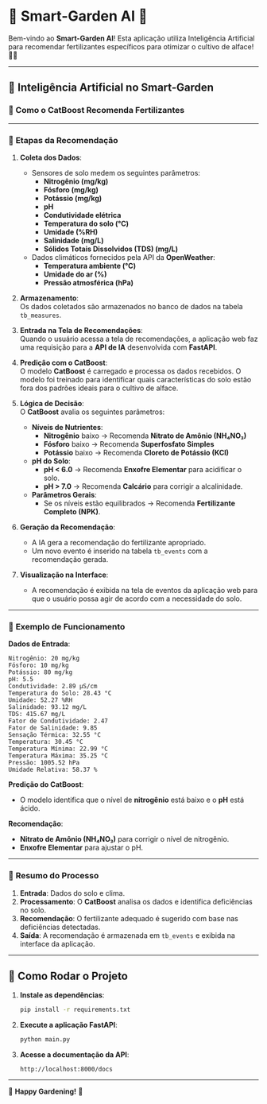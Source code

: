 
# 🌿 Smart-Garden AI 🤖

Bem-vindo ao **Smart-Garden AI**! Esta aplicação utiliza Inteligência Artificial para recomendar fertilizantes específicos para otimizar o cultivo de alface! 🥬✨

---

## 🤖 Inteligência Artificial no Smart-Garden

### 🌾 Como o CatBoost Recomenda Fertilizantes

---

### 🧪 **Etapas da Recomendação**

1. **Coleta dos Dados**:  
   - Sensores de solo medem os seguintes parâmetros:  
     - **Nitrogênio (mg/kg)**  
     - **Fósforo (mg/kg)**  
     - **Potássio (mg/kg)**  
     - **pH**  
     - **Condutividade elétrica**  
     - **Temperatura do solo (°C)**  
     - **Umidade (%RH)**  
     - **Salinidade (mg/L)**  
     - **Sólidos Totais Dissolvidos (TDS) (mg/L)**  
   - Dados climáticos fornecidos pela API da **OpenWeather**:  
     - **Temperatura ambiente (°C)**  
     - **Umidade do ar (%)**  
     - **Pressão atmosférica (hPa)**  

2. **Armazenamento**:  
   Os dados coletados são armazenados no banco de dados na tabela `tb_measures`.

3. **Entrada na Tela de Recomendações**:  
   Quando o usuário acessa a tela de recomendações, a aplicação web faz uma requisição para a **API de IA** desenvolvida com **FastAPI**.

4. **Predição com o CatBoost**:  
   O modelo **CatBoost** é carregado e processa os dados recebidos. O modelo foi treinado para identificar quais características do solo estão fora dos padrões ideais para o cultivo de alface.

5. **Lógica de Decisão**:  
   O **CatBoost** avalia os seguintes parâmetros:  
   - **Níveis de Nutrientes**:  
     - **Nitrogênio** baixo → Recomenda **Nitrato de Amônio (NH₄NO₃)**  
     - **Fósforo** baixo → Recomenda **Superfosfato Simples**  
     - **Potássio** baixo → Recomenda **Cloreto de Potássio (KCl)**  
   - **pH do Solo**:  
     - **pH < 6.0** → Recomenda **Enxofre Elementar** para acidificar o solo.  
     - **pH > 7.0** → Recomenda **Calcário** para corrigir a alcalinidade.  
   - **Parâmetros Gerais**:  
     - Se os níveis estão equilibrados → Recomenda **Fertilizante Completo (NPK)**.  

6. **Geração da Recomendação**:  
   - A IA gera a recomendação do fertilizante apropriado.  
   - Um novo evento é inserido na tabela `tb_events` com a recomendação gerada.

7. **Visualização na Interface**:  
   - A recomendação é exibida na tela de eventos da aplicação web para que o usuário possa agir de acordo com a necessidade do solo.

---

### 🔄 **Exemplo de Funcionamento**

**Dados de Entrada**:  
```plaintext
Nitrogênio: 20 mg/kg  
Fósforo: 10 mg/kg  
Potássio: 80 mg/kg  
pH: 5.5  
Condutividade: 2.89 µS/cm  
Temperatura do Solo: 28.43 °C  
Umidade: 52.27 %RH  
Salinidade: 93.12 mg/L  
TDS: 415.67 mg/L  
Fator de Condutividade: 2.47  
Fator de Salinidade: 9.85  
Sensação Térmica: 32.55 °C  
Temperatura: 30.45 °C  
Temperatura Mínima: 22.99 °C  
Temperatura Máxima: 35.25 °C  
Pressão: 1005.52 hPa  
Umidade Relativa: 58.37 %  
```

**Predição do CatBoost**:  
- O modelo identifica que o nível de **nitrogênio** está baixo e o **pH** está ácido.

**Recomendação**:  
- **Nitrato de Amônio (NH₄NO₃)** para corrigir o nível de nitrogênio.  
- **Enxofre Elementar** para ajustar o pH.

---

### 📝 **Resumo do Processo**

1. **Entrada**: Dados do solo e clima.  
2. **Processamento**: O **CatBoost** analisa os dados e identifica deficiências no solo.  
3. **Recomendação**: O fertilizante adequado é sugerido com base nas deficiências detectadas.  
4. **Saída**: A recomendação é armazenada em `tb_events` e exibida na interface da aplicação.

---

## 🚀 Como Rodar o Projeto

1. **Instale as dependências**:

   ```bash
   pip install -r requirements.txt
   ```

2. **Execute a aplicação FastAPI**:

   ```bash
   python main.py
   ```

3. **Acesse a documentação da API**:

   ```
   http://localhost:8000/docs
   ```

---

🌱 **Happy Gardening!** 🌿
